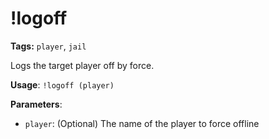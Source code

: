 # !logoff

**Tags:** `player`, `jail`

Logs the target player off by force.

**Usage**: `!logoff (player)`

**Parameters**:
- `player`: (Optional) The name of the player to force offline
